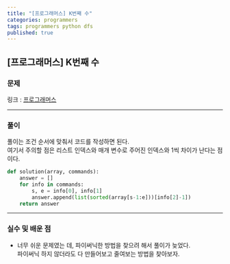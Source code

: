 ```yaml
---
title: "[프로그래머스] K번째 수"
categories: programmers
tags: programmers python dfs
published: true
---
```


## [프로그래머스] K번째 수

### 문제

링크 : [프로그래머스](https://programmers.co.kr/learn/courses/30/lessons/42748)

---

### 풀이

풀이는 조건 순서에 맞춰서 코드를 작성하면 된다.  
여기서 주의할 점은 리스트 인덱스와 매개 변수로 주어진 인덱스와 1씩 차이가 난다는 점이다.

```python
def solution(array, commands):
    answer = []
    for info in commands:
        s, e = info[0], info[1]
        answer.append(list(sorted(array[s-1:e]))[info[2]-1])
    return answer
```

---

### 실수 및 배운 점

- 너무 쉬운 문제였는 데, 파이써닉한 방법을 찾으려 해서 풀이가 늦었다.  
  파이써닉 하지 않더라도 다 만들어보고 줄여보는 방법을 찾아보자.
